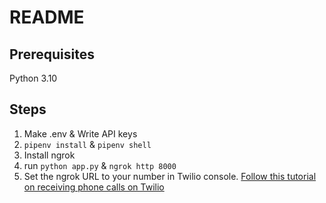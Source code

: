 # README

## Prerequisites

Python 3.10

## Steps

1. Make .env & Write API keys
2. `pipenv install` & `pipenv shell`
3. Install ngrok
4. run `python app.py` & `ngrok http 8000`
5. Set the ngrok URL to your number in Twilio console. [Follow this tutorial on receiving phone calls on Twilio](https://www.twilio.com/docs/serverless/functions-assets/quickstart/receive-call)

